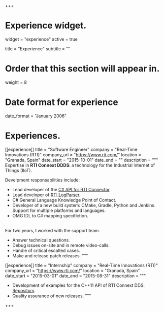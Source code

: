 +++
# Experience widget.
widget = "experience" 
active = true

title = "Experience"
subtitle = ""

# Order that this section will appear in.
weight = 8

# Date format for experience
date_format = "January 2006"

# Experiences.
[[experience]]
  title = "Software Engineer"
  company = "Real-Time Innovations (RTI)"
  company_url = "https://www.rti.com/"
  location = "Granada, Spain"
  date_start = "2015-10-01"
  date_end = ""
  description = """
  Expertise in **RTI Connext DDDS**: a technology for the Industrial
  Internet of Things (IIoT).

  Develpment responsabilities include:

  * Lead developer of the [C# API for RTI Connector](https://github.com/rticommunity/rticonnextdds-connector-cs).
  * Lead developer of [RTI LogParser](https://github.com/rticommunity/rticonnextdds-logparser).
  * C# General Language Knowledge Point of Contact.
  * Developer of a new build system: CMake, Gradle, Python and Jenkins.
    Support for multiple platforms and languages.
  * OMG IDL to C# mapping specifiction.

  <br/>
  For two years, I worked with the support team.

  * Answer technical questions.
  * Debug issues on-site and in remote video-calls.
  * Handle of critical escalted cases.
  * Make and release patch releases.
  """

[[experience]]
  title = "Internship"
  company = "Real-Time Innovations (RTI)"
  company_url = "https://www.rti.com/"
  location = "Granada, Spain"
  date_start = "2015-03-01"
  date_end = "2015-08-31"
  description = """
  * Development of examples for the C++11 API of RTI Connext DDS. [Repository](https://github.com/rticommunity/rticonnextdds-examples).
  * Quality assurance of new releases.
  """

+++

